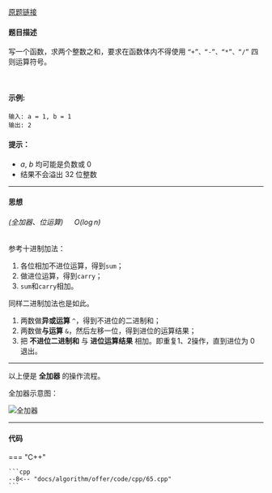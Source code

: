 [原题链接](https://leetcode-cn.com/problems/bu-yong-jia-jian-cheng-chu-zuo-jia-fa-lcof/)


#### 题目描述
写一个函数，求两个整数之和，要求在函数体内不得使用 `“+”、“-”、“*”、“/”` 四则运算符号。

 

#### 示例:
```
输入: a = 1, b = 1
输出: 2
```

#### 提示：
- $a$, $b$ 均可能是负数或 $0$
- 结果不会溢出 $32$ 位整数

---

#### 思想
###### (全加器、位运算) &emsp; $O(\log n)$

参考十进制加法：

1. 各位相加不进位运算，得到`sum`；
2. 做进位运算，得到`carry`；
3. `sum`和`carry`相加。

同样二进制加法也是如此。

1. 两数做**异或运算** `^`，得到不进位的二进制和；
2. 两数做**与运算** `&`，然后左移一位，得到进位的运算结果；
3. 把 **不进位二进制和** 与 **进位运算结果** 相加。即重复$1$、$2$操作，直到进位为 $0$ 退出。

---

以上便是 **全加器** 的操作流程。

全加器示意图：

![全加器](https://cdn.acwing.com/media/article/image/2020/08/13/39383_39edbcaedd-full_adder.jpg)

---

#### 代码

=== "C++"

    ```cpp
    --8<-- "docs/algorithm/offer/code/cpp/65.cpp"
    ```